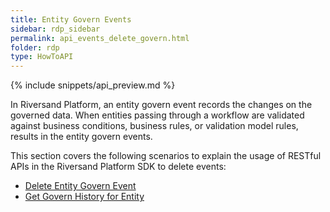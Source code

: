```yaml
---
title: Entity Govern Events
sidebar: rdp_sidebar
permalink: api_events_delete_govern.html
folder: rdp
type: HowToAPI
---
```


{% include snippets/api_preview.md %}

In Riversand Platform, an entity govern event records the changes on the governed data. When entities passing through a workflow are validated against business conditions, business rules, or validation model rules, results in the entity govern events. 

This section covers the following scenarios to explain the usage of RESTful APIs in the Riversand Platform SDK to delete events:

* [Delete Entity Govern Event](api_event_delete_scenario3.html)
* [Get Govern History for Entity](api_event_delete_scenario4.html)


